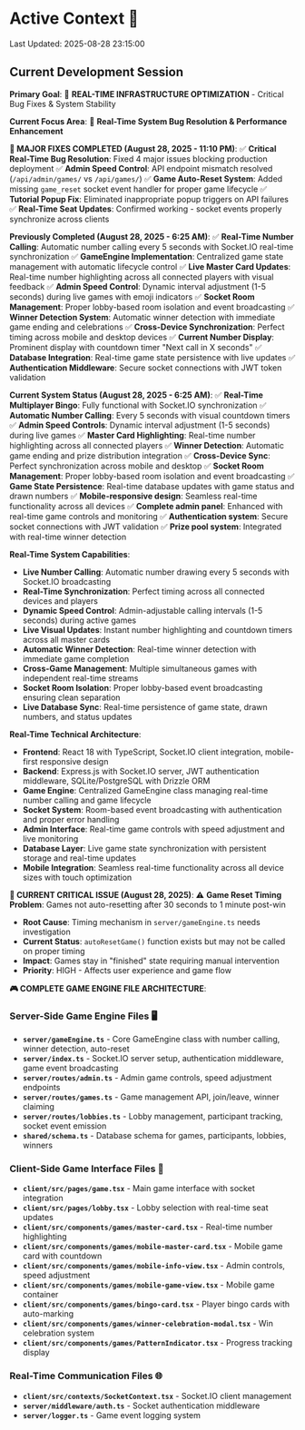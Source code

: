 # Active Context 🎯

Last Updated: 2025-08-28 23:15:00

## Current Development Session 

**Primary Goal**: 🚀 **REAL-TIME INFRASTRUCTURE OPTIMIZATION** - Critical Bug Fixes & System Stability

**Current Focus Area**: 🔧 **Real-Time System Bug Resolution & Performance Enhancement**

**🎉 MAJOR FIXES COMPLETED (August 28, 2025 - 11:10 PM)**:
✅ **Critical Real-Time Bug Resolution**: Fixed 4 major issues blocking production deployment
✅ **Admin Speed Control**: API endpoint mismatch resolved (`/api/admin/games/` vs `/api/games/`)
✅ **Game Auto-Reset System**: Added missing `game_reset` socket event handler for proper game lifecycle
✅ **Tutorial Popup Fix**: Eliminated inappropriate popup triggers on API failures
✅ **Real-Time Seat Updates**: Confirmed working - socket events properly synchronize across clients

**Previously Completed (August 28, 2025 - 6:25 AM)**:
✅ **Real-Time Number Calling**: Automatic number calling every 5 seconds with Socket.IO real-time synchronization
✅ **GameEngine Implementation**: Centralized game state management with automatic lifecycle control
✅ **Live Master Card Updates**: Real-time number highlighting across all connected players with visual feedback
✅ **Admin Speed Control**: Dynamic interval adjustment (1-5 seconds) during live games with emoji indicators
✅ **Socket Room Management**: Proper lobby-based room isolation and event broadcasting
✅ **Winner Detection System**: Automatic winner detection with immediate game ending and celebrations
✅ **Cross-Device Synchronization**: Perfect timing across mobile and desktop devices
✅ **Current Number Display**: Prominent display with countdown timer "Next call in X seconds"
✅ **Database Integration**: Real-time game state persistence with live updates
✅ **Authentication Middleware**: Secure socket connections with JWT token validation

**Current System Status (August 28, 2025 - 6:25 AM)**:
✅ **Real-Time Multiplayer Bingo**: Fully functional with Socket.IO synchronization
✅ **Automatic Number Calling**: Every 5 seconds with visual countdown timers
✅ **Admin Speed Controls**: Dynamic interval adjustment (1-5 seconds) during live games
✅ **Master Card Highlighting**: Real-time number highlighting across all connected players
✅ **Winner Detection**: Automatic game ending and prize distribution integration
✅ **Cross-Device Sync**: Perfect synchronization across mobile and desktop
✅ **Socket Room Management**: Proper lobby-based room isolation and event broadcasting
✅ **Game State Persistence**: Real-time database updates with game status and drawn numbers
✅ **Mobile-responsive design**: Seamless real-time functionality across all devices
✅ **Complete admin panel**: Enhanced with real-time game controls and monitoring
✅ **Authentication system**: Secure socket connections with JWT validation
✅ **Prize pool system**: Integrated with real-time winner detection

**Real-Time System Capabilities**:
- **Live Number Calling**: Automatic number drawing every 5 seconds with Socket.IO broadcasting
- **Real-Time Synchronization**: Perfect timing across all connected devices and players
- **Dynamic Speed Control**: Admin-adjustable calling intervals (1-5 seconds) during active games
- **Live Visual Updates**: Instant number highlighting and countdown timers across all master cards
- **Automatic Winner Detection**: Real-time winner detection with immediate game completion
- **Cross-Game Management**: Multiple simultaneous games with independent real-time streams
- **Socket Room Isolation**: Proper lobby-based event broadcasting ensuring clean separation
- **Live Database Sync**: Real-time persistence of game state, drawn numbers, and status updates

**Real-Time Technical Architecture**:
- **Frontend**: React 18 with TypeScript, Socket.IO client integration, mobile-first responsive design
- **Backend**: Express.js with Socket.IO server, JWT authentication middleware, SQLite/PostgreSQL with Drizzle ORM
- **Game Engine**: Centralized GameEngine class managing real-time number calling and game lifecycle
- **Socket System**: Room-based event broadcasting with authentication and proper error handling
- **Admin Interface**: Real-time game controls with speed adjustment and live monitoring
- **Database Layer**: Live game state synchronization with persistent storage and real-time updates
- **Mobile Integration**: Seamless real-time functionality across all device sizes with touch optimization

**🚨 CURRENT CRITICAL ISSUE (August 28, 2025)**:
⚠️ **Game Reset Timing Problem**: Games not auto-resetting after 30 seconds to 1 minute post-win
- **Root Cause**: Timing mechanism in `server/gameEngine.ts` needs investigation
- **Current Status**: `autoResetGame()` function exists but may not be called on proper timing
- **Impact**: Games stay in "finished" state requiring manual intervention
- **Priority**: HIGH - Affects user experience and game flow

**🎮 COMPLETE GAME ENGINE FILE ARCHITECTURE**:

### Server-Side Game Engine Files 🖥️
- **`server/gameEngine.ts`** - Core GameEngine class with number calling, winner detection, auto-reset
- **`server/index.ts`** - Socket.IO server setup, authentication middleware, game event broadcasting
- **`server/routes/admin.ts`** - Admin game controls, speed adjustment endpoints
- **`server/routes/games.ts`** - Game management API, join/leave, winner claiming
- **`server/routes/lobbies.ts`** - Lobby management, participant tracking, socket event emission
- **`shared/schema.ts`** - Database schema for games, participants, lobbies, winners

### Client-Side Game Interface Files 📱
- **`client/src/pages/game.tsx`** - Main game interface with socket integration
- **`client/src/pages/lobby.tsx`** - Lobby selection with real-time seat updates  
- **`client/src/components/games/master-card.tsx`** - Real-time number highlighting
- **`client/src/components/games/mobile-master-card.tsx`** - Mobile game card with countdown
- **`client/src/components/games/mobile-info-view.tsx`** - Admin controls, speed adjustment
- **`client/src/components/games/mobile-game-view.tsx`** - Mobile game container
- **`client/src/components/games/bingo-card.tsx`** - Player bingo cards with auto-marking
- **`client/src/components/games/winner-celebration-modal.tsx`** - Win celebration system
- **`client/src/components/games/PatternIndicator.tsx`** - Progress tracking display

### Real-Time Communication Files 🌐  
- **`client/src/contexts/SocketContext.tsx`** - Socket.IO client management
- **`server/middleware/auth.ts`** - Socket authentication middleware
- **`server/logger.ts`** - Game event logging system